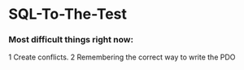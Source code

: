 # SQL-To-The-Test

### Most difficult things right now:

1 Create conflicts.
2 Remembering the correct way to write the PDO
